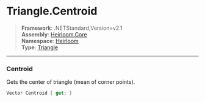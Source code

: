# Triangle.Centroid

> **Framework**: .NETStandard,Version=v2.1  
> **Assembly**: [Heirloom.Core][0]  
> **Namespace**: [Heirloom][0]  
> **Type**: [Triangle][1]  

--------------------------------------------------------------------------------

### Centroid

Gets the center of triangle (mean of corner points).

```cs
Vector Centroid { get; }
```

[0]: ..\Heirloom.Core.md
[1]: Heirloom.Triangle.md
